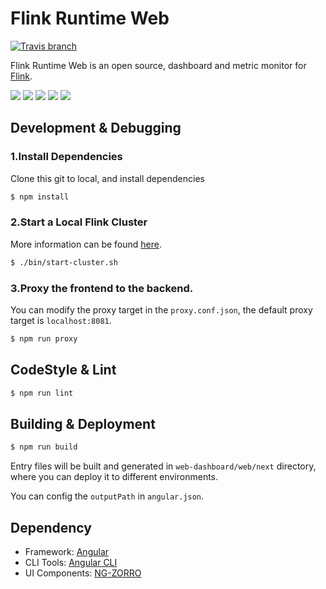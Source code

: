Flink Runtime Web
=================
[![Travis branch](https://travis-ci.com/vthinkxie/flink-runtime-web.svg?branch=master)](https://travis-ci.com/vthinkxie/flink-runtime-web)

Flink Runtime Web is an open source, dashboard and metric monitor for [Flink](https://flink.apache.org/).

![](https://img.alicdn.com/tfs/TB1AHpPnlLoK1RjSZFuXXXn0XXa-2740-1920.png)
![](https://img.alicdn.com/tfs/TB1gVpYngHqK1RjSZFEXXcGMXXa-2790-1872.png)
![](https://img.alicdn.com/tfs/TB1SGJOnhTpK1RjSZR0XXbEwXXa-2790-1872.png)
![](https://img.alicdn.com/tfs/TB1Y0GdniLaK1RjSZFxXXamPFXa-2624-1850.png)
![](https://img.alicdn.com/tfs/TB1g8pQngHqK1RjSZFPXXcwapXa-2628-1798.png)

## Development & Debugging

### 1.Install Dependencies

Clone this git to local, and install dependencies

```bash
$ npm install
```

### 2.Start a Local Flink Cluster

More information can be found [here](https://ci.apache.org/projects/flink/flink-docs-release-1.6/quickstart/setup_quickstart.html).

```bash
$ ./bin/start-cluster.sh
```

### 3.Proxy the frontend to the backend.

You can modify the proxy target in the `proxy.conf.json`, the default proxy target is `localhost:8081`.

```bash
$ npm run proxy
```

## CodeStyle & Lint

```bash
$ npm run lint
```

## Building & Deployment

```bash
$ npm run build
```

Entry files will be built and generated in `web-dashboard/web/next` directory, where you can deploy it to different environments.

You can config the `outputPath` in `angular.json`.


## Dependency

- Framework: [Angular](https://angular.io)
- CLI Tools: [Angular CLI](https://cli.angular.io)
- UI Components: [NG-ZORRO](https://github.com/NG-ZORRO/ng-zorro-antd)
